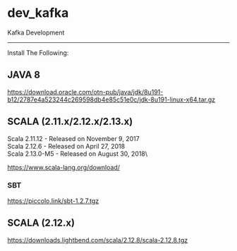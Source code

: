 # dev_kafka
Kafka Development

- - -
Install The Following:

## JAVA 8
https://download.oracle.com/otn-pub/java/jdk/8u191-b12/2787e4a523244c269598db4e85c51e0c/jdk-8u191-linux-x64.tar.gz
## SCALA (2.11.x/2.12.x/2.13.x)
Scala 2.11.12 - Released on November 9, 2017\
Scala 2.12.6 - Released on April 27, 2018\
Scala 2.13.0-M5 - Released on August 30, 2018\ 

https://www.scala-lang.org/download/
### SBT
https://piccolo.link/sbt-1.2.7.tgz

## SCALA (2.12.x)
https://downloads.lightbend.com/scala/2.12.8/scala-2.12.8.tgz
